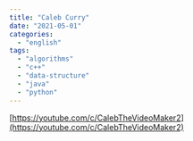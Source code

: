 ```yaml
---
title: "Caleb Curry"
date: "2021-05-01"
categories:
  - "english"
tags:
  - "algorithms"
  - "c++"
  - "data-structure"
  - "java"
  - "python"
---
```


[https://youtube.com/c/CalebTheVideoMaker2](https://youtube.com/c/CalebTheVideoMaker2)
